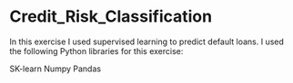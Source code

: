 # Credit_Risk_Classification
 In this exercise I used supervised learning to predict default loans. I used the following Python libraries for this exercise: 

SK-learn
Numpy
Pandas


